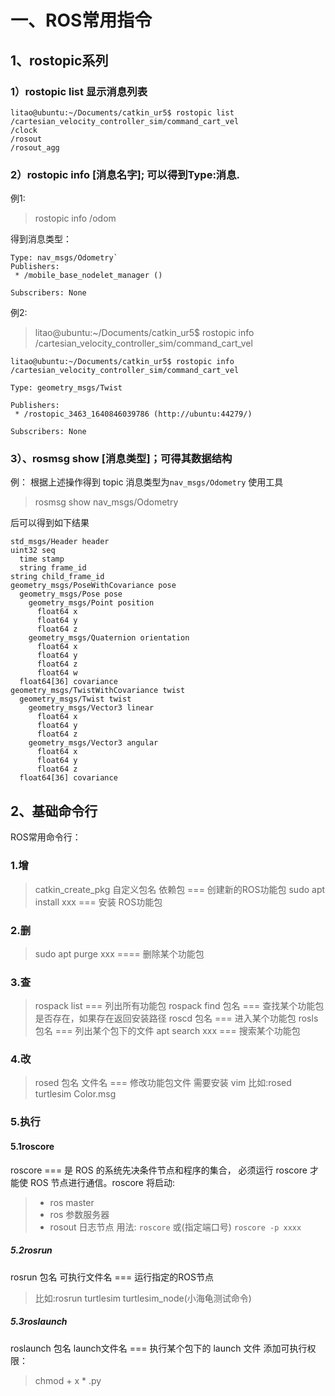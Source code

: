 # 一、ROS常用指令
## 1、rostopic系列
### 1）rostopic list 显示消息列表
```
litao@ubuntu:~/Documents/catkin_ur5$ rostopic list
/cartesian_velocity_controller_sim/command_cart_vel
/clock
/rosout
/rosout_agg
```

### 2）rostopic info [消息名字]; 可以得到Type:消息.
例1:
> rostopic info /odom

得到消息类型：
```
Type: nav_msgs/Odometry`
Publishers: 
 * /mobile_base_nodelet_manager ()

Subscribers: None
```
例2:

> litao@ubuntu:~/Documents/catkin_ur5$ rostopic info /cartesian_velocity_controller_sim/command_cart_vel 

```
litao@ubuntu:~/Documents/catkin_ur5$ rostopic info /cartesian_velocity_controller_sim/command_cart_vel 

Type: geometry_msgs/Twist

Publishers: 
 * /rostopic_3463_1640846039786 (http://ubuntu:44279/)

Subscribers: None
```


### 3）、rosmsg show [消息类型]；可得其数据结构
例：
根据上述操作得到 topic 消息类型为`nav_msgs/Odometry`
使用工具
 > rosmsg show nav_msgs/Odometry  

后可以得到如下结果
```
std_msgs/Header header
uint32 seq
  time stamp
  string frame_id
string child_frame_id
geometry_msgs/PoseWithCovariance pose
  geometry_msgs/Pose pose
    geometry_msgs/Point position
      float64 x
      float64 y
      float64 z
    geometry_msgs/Quaternion orientation
      float64 x
      float64 y
      float64 z
      float64 w
  float64[36] covariance
geometry_msgs/TwistWithCovariance twist
  geometry_msgs/Twist twist
    geometry_msgs/Vector3 linear
      float64 x
      float64 y
      float64 z
    geometry_msgs/Vector3 angular
      float64 x
      float64 y
      float64 z
  float64[36] covariance
```


## 2、基础命令行
ROS常用命令行：
### 1.增
> catkin_create_pkg 自定义包名 依赖包 === 创建新的ROS功能包 
sudo apt install xxx === 安装 ROS功能包
### 2.删
> sudo apt purge xxx ==== 删除某个功能包
### 3.查
>rospack list === 列出所有功能包
rospack find 包名 === 查找某个功能包是否存在，如果存在返回安装路径
roscd 包名 === 进入某个功能包
rosls 包名 === 列出某个包下的文件
apt search xxx === 搜索某个功能包
### 4.改
>rosed 包名 文件名 === 修改功能包文件
需要安装 vim
比如:rosed turtlesim Color.msg
### 5.执行
#### 5.1roscore
roscore === 是 ROS 的系统先决条件节点和程序的集合， 必须运行 roscore 才能使 ROS 节点进行通信。roscore 将启动:
>* ros master
>* ros 参数服务器 
>* rosout 日志节点
用法:
`roscore`
或(指定端口号)
`roscore -p xxxx`
##### 5.2rosrun
rosrun 包名 可执行文件名 === 运行指定的ROS节点
> 比如:rosrun turtlesim turtlesim_node(小海龟测试命令)
##### 5.3roslaunch
roslaunch 包名 launch文件名 === 执行某个包下的 launch 文件
添加可执行权限：
>chmod + x * .py


